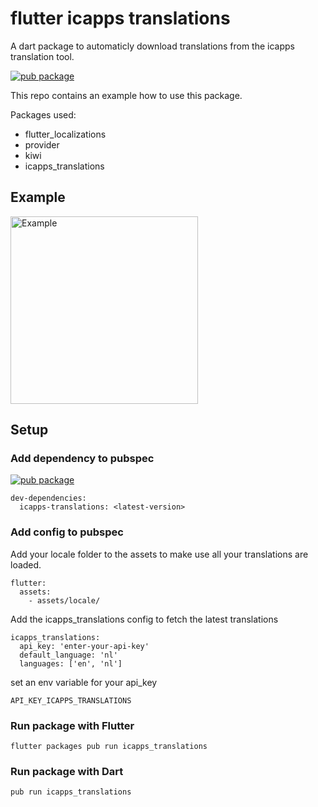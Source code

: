 # flutter icapps translations

A dart package to automaticly download translations from the icapps translation tool.

[![pub package](https://img.shields.io/pub/v/icapps_translations.svg)](https://pub.dartlang.org/packages/icapps_translations)

This repo contains an example how to use this package.

Packages used:
 - flutter_localizations
 - provider
 - kiwi
 - icapps_translations

## Example

<img src="https://github.com/icapps/flutter-icapps-translations/blob/master/assets/example.gif?raw=true" alt="Example" width="300"/>

## Setup

### Add dependency to pubspec

[![pub package](https://img.shields.io/pub/v/icapps_translations.svg)](https://pub.dartlang.org/packages/icapps_translations)
```
dev-dependencies:
  icapps-translations: <latest-version>
```

### Add config to pubspec

Add your locale folder to the assets to make use all your translations are loaded.
```
flutter:
  assets:
    - assets/locale/
```

Add the icapps_translations config to fetch the latest translations
```
icapps_translations:
  api_key: 'enter-your-api-key'
  default_language: 'nl'
  languages: ['en', 'nl']
```

set an env variable for your api_key

```
API_KEY_ICAPPS_TRANSLATIONS
```

### Run package with Flutter

```
flutter packages pub run icapps_translations
```

### Run package with Dart

```
pub run icapps_translations
```
